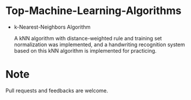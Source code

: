 Top-Machine-Learning-Algorithms
===============================

- k-Nearest-Neighbors Algorithm 
  
  A kNN algorithm with distance-weighted rule and training set normalization was implemented,
  and a handwriting recognition system based on this kNN algorithm is implemented for practicing. 


Note
============

Pull requests and feedbacks are welcome.

